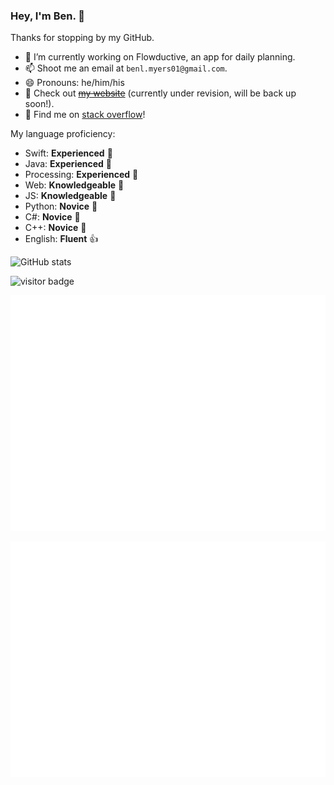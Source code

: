 ### Hey, I'm Ben. 👋

Thanks for stopping by my GitHub.

- 🔭 I’m currently working on Flowductive, an app for daily planning.
- 📫 Shoot me an email at `benl.myers01@gmail.com`.
- 😄 Pronouns: he/him/his
- 🔗 Check out ~~[my website](http://benlmyers.com)~~ (currently under revision, will be back up soon!).
- 🔎 Find me on [stack overflow](https://stackoverflow.com/users/12101201/ben-myers)!

My language proficiency:

- Swift: **Experienced** 💪
- Java: **Experienced** 💪
- Processing: **Experienced** 💪
- Web: **Knowledgeable** 🤔
- JS: **Knowledgeable** 🤔
- Python: **Novice** 👶
- C#: **Novice** 👶
- C++: **Novice** 👶
- English: **Fluent** 👍

![GitHub stats](https://github-readme-stats.vercel.app/api?username=benlmyers&count_private=true&show_icons=true&theme=dark)

<p align="left">
  <img src="https://visitor-badge.glitch.me/badge?page_id=benlmyers.benlmyers" alt="visitor badge"/>
</p>

<!-- If you're using "master" as default branch -->
![Metrics](https://github.com/benlmyers/benlmyers/blob/master/github-metrics.svg)
<!-- If you're using "main" as default branch -->
![Metrics](https://github.com/benlmyers/benlmyers/blob/main/github-metrics.svg)

